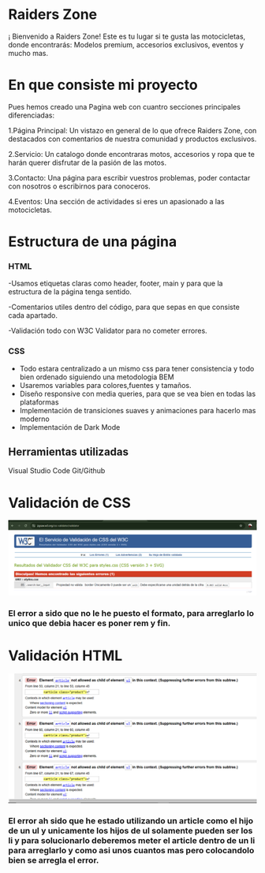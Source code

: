 # Raiders Zone

¡ Bienvenido a Raiders Zone! Este es tu lugar si te gusta las motocicletas, donde encontrarás: Modelos premium, accesorios exclusivos,
eventos y mucho mas.

# En que consiste mi proyecto

Pues hemos creado una Pagina web con cuantro secciones principales diferenciadas:

1.Página Principal: Un vistazo en general de lo que ofrece Raiders Zone, con destacados con comentarios de nuestra comunidad y productos exclusivos.

2.Servicio: Un catalogo donde encontraras motos, accesorios y ropa que te harán querer disfrutar de la pasión de las motos.

3.Contacto: Una página para escribir vuestros problemas, poder contactar con nosotros o escribirnos para conoceros.

4.Eventos: Una sección de actividades si eres un apasionado a las motocicletas.

# Estructura de una página

### HTML

-Usamos etiquetas claras como header, footer, main y para que la estructura de la página tenga sentido.

-Comentarios utiles dentro del código, para que sepas en que consiste cada apartado.

-Validación todo con W3C Validator para no cometer errores.

### CSS

- Todo estara centralizado a un mismo css para tener consistencia y todo bien ordenado siguiendo una metodologia BEM
- Usaremos variables para colores,fuentes y tamaños.
- Diseño responsive con media queries, para que se vea bien  en todas las plataformas
- Implementación de transiciones suaves y animaciones para hacerlo mas moderno
- Implementación de Dark Mode

## Herramientas utilizadas

Visual Studio Code
Git/Github







# Validación de CSS

![Erro en el Css](./assets/csserror.PNG)



### El error a sido que no le he puesto el formato, para arreglarlo lo unico que debia hacer es poner rem y fin.




# Validación HTML

![Error en el HTML](./assets/Errorpaginaservicio.PNG)


### El error ah sido que he estado utilizando un article como el hijo de un ul y unicamente los hijos de ul solamente pueden ser los li y para solucionarlo deberemos meter el article dentro de un li para arreglarlo y como asi unos cuantos mas pero colocandolo bien se arregla el error.


